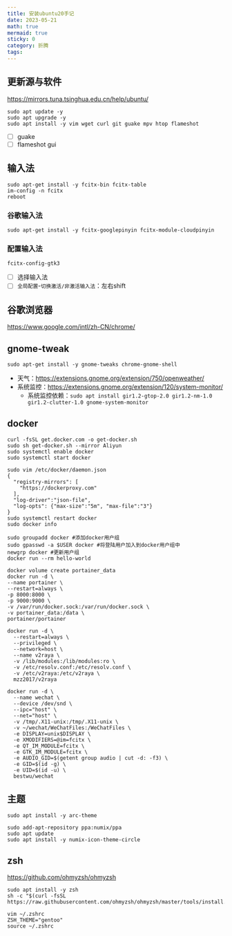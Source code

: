 ```yaml
---
title: 安装ubuntu20手记
date: 2023-05-21
math: true
mermaid: true
sticky: 0
category: 折腾
tags:
---
```


## 更新源与软件

https://mirrors.tuna.tsinghua.edu.cn/help/ubuntu/

```shell
sudo apt update -y
sudo apt upgrade -y
sudo apt install -y vim wget curl git guake mpv htop flameshot
```

+ [ ] guake
+ [ ] flameshot gui

## 输入法

```shell
sudo apt-get install -y fcitx-bin fcitx-table
im-config -n fcitx
reboot
```

### 谷歌输入法

```shell
sudo apt-get install -y fcitx-googlepinyin fcitx-module-cloudpinyin
```

### 配置输入法

```shell
fcitx-config-gtk3
```

+ [ ] 选择输入法
+ [ ] `全局配置`-`切换激活/非激活输入法`：左右shift

## 谷歌浏览器

https://www.google.com/intl/zh-CN/chrome/

## gnome-tweak

```shell
sudo apt-get install -y gnome-tweaks chrome-gnome-shell
```

+ 天气：https://extensions.gnome.org/extension/750/openweather/
+ 系统监控：https://extensions.gnome.org/extension/120/system-monitor/
  + 系统监控依赖：`sudo apt install gir1.2-gtop-2.0 gir1.2-nm-1.0 gir1.2-clutter-1.0 gnome-system-monitor`

## docker

```shell
curl -fsSL get.docker.com -o get-docker.sh
sudo sh get-docker.sh --mirror Aliyun
sudo systemctl enable docker
sudo systemctl start docker

sudo vim /etc/docker/daemon.json
{
  "registry-mirrors": [
    "https://dockerproxy.com"
  ],
  "log-driver":"json-file",
  "log-opts": {"max-size":"5m", "max-file":"3"}
}
sudo systemctl restart docker
sudo docker info

sudo groupadd docker #添加docker用户组
sudo gpasswd -a $USER docker #将登陆用户加入到docker用户组中
newgrp docker #更新用户组
docker run --rm hello-world
```

```shell
docker volume create portainer_data
docker run -d \
--name portainer \
--restart=always \
-p 8000:8000 \
-p 9000:9000 \
-v /var/run/docker.sock:/var/run/docker.sock \
-v portainer_data:/data \
portainer/portainer

docker run -d \
  --restart=always \
  --privileged \
  --network=host \
  --name v2raya \
  -v /lib/modules:/lib/modules:ro \
  -v /etc/resolv.conf:/etc/resolv.conf \
  -v /etc/v2raya:/etc/v2raya \
  mzz2017/v2raya

docker run -d \
  --name wechat \
  --device /dev/snd \
  --ipc="host" \
  --net="host" \
  -v /tmp/.X11-unix:/tmp/.X11-unix \
  -v ~/wechat/WeChatFiles:/WeChatFiles \
  -e DISPLAY=unix$DISPLAY \
  -e XMODIFIERS=@im=fcitx \
  -e QT_IM_MODULE=fcitx \
  -e GTK_IM_MODULE=fcitx \
  -e AUDIO_GID=$(getent group audio | cut -d: -f3) \
  -e GID=$(id -g) \
  -e UID=$(id -u) \
  bestwu/wechat
```

## 主题

```shell
sudo apt install -y arc-theme

sudo add-apt-repository ppa:numix/ppa
sudo apt update
sudo apt install -y numix-icon-theme-circle
```

## zsh

https://github.com/ohmyzsh/ohmyzsh

```shell
sudo apt install -y zsh
sh -c "$(curl -fsSL https://raw.githubusercontent.com/ohmyzsh/ohmyzsh/master/tools/install.sh)"

vim ~/.zshrc
ZSH_THEME="gentoo"
source ~/.zshrc
```
